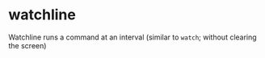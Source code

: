 # watchline
Watchline runs a command at an interval (similar to `watch`; without clearing the screen)
